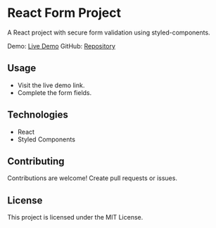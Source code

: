 # React Form Project

A React project with secure form validation using styled-components.

Demo: [Live Demo](https://react-form-version-01.netlify.app/)
GitHub: [Repository](https://github.com/Md-Abdullah-321/Dynamic-form)

## Usage

- Visit the live demo link.
- Complete the form fields.

## Technologies

- React
- Styled Components

## Contributing

Contributions are welcome! Create pull requests or issues.

## License

This project is licensed under the MIT License.
